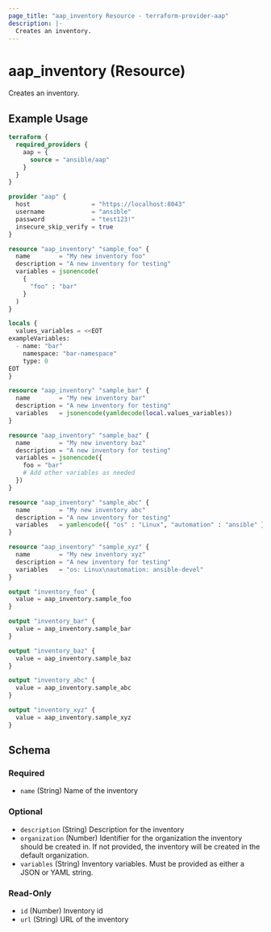 ```yaml
---
page_title: "aap_inventory Resource - terraform-provider-aap"
description: |-
  Creates an inventory.
---
```


# aap_inventory (Resource)

Creates an inventory.


## Example Usage

```terraform
terraform {
  required_providers {
    aap = {
      source = "ansible/aap"
    }
  }
}

provider "aap" {
  host                 = "https://localhost:8043"
  username             = "ansible"
  password             = "test123!"
  insecure_skip_verify = true
}

resource "aap_inventory" "sample_foo" {
  name        = "My new inventory foo"
  description = "A new inventory for testing"
  variables = jsonencode(
    {
      "foo" : "bar"
    }
  )
}

locals {
  values_variables = <<EOT
exampleVariables:
  - name: "bar"
    namespace: "bar-namespace"
    type: 0
EOT
}

resource "aap_inventory" "sample_bar" {
  name        = "My new inventory bar"
  description = "A new inventory for testing"
  variables   = jsonencode(yamldecode(local.values_variables))
}

resource "aap_inventory" "sample_baz" {
  name        = "My new inventory baz"
  description = "A new inventory for testing"
  variables = jsonencode({
    foo = "bar"
    # Add other variables as needed
  })
}

resource "aap_inventory" "sample_abc" {
  name        = "My new inventory abc"
  description = "A new inventory for testing"
  variables   = yamlencode({ "os" : "Linux", "automation" : "ansible" })
}

resource "aap_inventory" "sample_xyz" {
  name        = "My new inventory xyz"
  description = "A new inventory for testing"
  variables   = "os: Linux\nautomation: ansible-devel"
}

output "inventory_foo" {
  value = aap_inventory.sample_foo
}

output "inventory_bar" {
  value = aap_inventory.sample_bar
}

output "inventory_baz" {
  value = aap_inventory.sample_baz
}

output "inventory_abc" {
  value = aap_inventory.sample_abc
}

output "inventory_xyz" {
  value = aap_inventory.sample_xyz
}
```


<!-- schema generated by tfplugindocs -->
## Schema

### Required

- `name` (String) Name of the inventory

### Optional

- `description` (String) Description for the inventory
- `organization` (Number) Identifier for the organization the inventory should be created in. If not provided, the inventory will be created in the default organization.
- `variables` (String) Inventory variables. Must be provided as either a JSON or YAML string.

### Read-Only

- `id` (Number) Inventory id
- `url` (String) URL of the inventory
